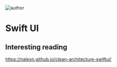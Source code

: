 ![author](https://img.shields.io/badge/author-fernando%20salom-red)

# Swift UI

## Interesting reading

https://nalexn.github.io/clean-architecture-swiftui/

